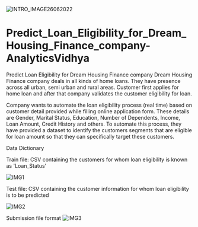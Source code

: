 ![INTRO_IMAGE26062022](https://user-images.githubusercontent.com/84449238/175821328-0552fdb1-67f9-4f3f-9046-04a188367e1e.JPG)



# Predict_Loan_Eligibility_for_Dream_Housing_Finance_company-AnalyticsVidhya


Predict Loan Eligibility for Dream Housing Finance company
Dream Housing Finance company deals in all kinds of home loans. They have presence across all urban, semi urban and rural areas. Customer first applies for home loan and after that company validates the customer eligibility for loan.

Company wants to automate the loan eligibility process (real time) based on customer detail provided while filling online application form. These details are Gender, Marital Status, Education, Number of Dependents, Income, Loan Amount, Credit History and others. To automate this process, they have provided a dataset to identify the customers segments that are eligible for loan amount so that they can specifically target these customers. 



Data Dictionary

Train file: CSV containing the customers for whom loan eligibility is known as 'Loan_Status'

![IMG1](https://user-images.githubusercontent.com/84449238/174618243-e46878b9-d18c-423b-b874-2918933b9a4d.JPG)



Test file: CSV containing the customer information for whom loan eligibility is to be predicted

![IMG2](https://user-images.githubusercontent.com/84449238/174618701-c56f36ad-e1a6-4480-9609-85b19f0c97b6.JPG)



Submission file format
![IMG3](https://user-images.githubusercontent.com/84449238/174618748-5e0b8a51-1269-4e96-9b3f-363f1ebf1241.JPG)

